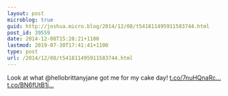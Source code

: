 ```yaml
---
layout: post
microblog: true
guid: http://joshua.micro.blog/2014/12/08/t541811495911583744.html
post_id: 39559
date: 2014-12-08T15:28:21+1100
lastmod: 2019-07-30T17:41:41+1100
type: post
url: /2014/12/08/t541811495911583744.html
---
```

Look at what @hellobrittanyjane got me for my cake day! [t.co/7nuHQnaRc...](http://t.co/7nuHQnaRcM) [t.co/BN6fUtB1j...](http://t.co/BN6fUtB1jI)
